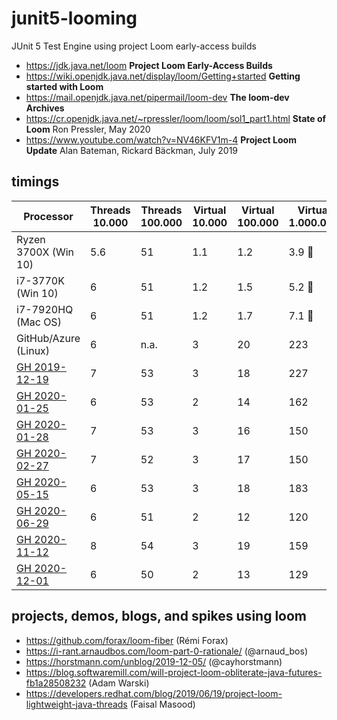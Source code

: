 # junit5-looming
JUnit 5 Test Engine using project Loom early-access builds

- https://jdk.java.net/loom **Project Loom Early-Access Builds**
- https://wiki.openjdk.java.net/display/loom/Getting+started **Getting started with Loom**
- https://mail.openjdk.java.net/pipermail/loom-dev **The loom-dev Archives**
- https://cr.openjdk.java.net/~rpressler/loom/loom/sol1_part1.html **State of Loom** Ron Pressler, May 2020
- https://www.youtube.com/watch?v=NV46KFV1m-4 **Project Loom Update** Alan Bateman, Rickard Bäckman, July 2019

## timings

| Processor              | Threads 10.000 | Threads 100.000 | Virtual 10.000 | Virtual 100.000 | Virtual 1.000.000|
|----------------------- |----------------|-----------------|----------------|---------------- |------------------|
| Ryzen 3700X (Win 10)   | 5.6            | 51              | 1.1            | 1.2             | 3.9 :rocket:     |
| i7-3770K (Win 10)      | 6              | 51              | 1.2            | 1.5             | 5.2 :rocket:     |
| i7-7920HQ (Mac OS)     | 6              | 51              | 1.2            | 1.7             | 7.1 :rocket:     |
| GitHub/Azure (Linux)   | 6              | n.a.            | 3              | 20              | 223              |
| [GH 2019-12-19]        | 7              | 53              | 3              | 18              | 227              |
| [GH 2020-01-25]        | 6              | 53              | 2              | 14              | 162              |
| [GH 2020-01-28]        | 7              | 53              | 3              | 16              | 150              |
| [GH 2020-02-27]        | 7              | 52              | 3              | 17              | 150              |
| [GH 2020-05-15]        | 6              | 53              | 3              | 18              | 183              |
| [GH 2020-06-29]        | 6              | 51              | 2              | 12              | 120              |
| [GH 2020-11-12]        | 8              | 54              | 3              | 19              | 159              |
| [GH 2020-12-01]        | 6              | 50              | 2              | 13              | 129              |

## projects, demos, blogs, and spikes using loom

- https://github.com/forax/loom-fiber (Rémi Forax)
- https://i-rant.arnaudbos.com/loom-part-0-rationale/ (@arnaud_bos)
- https://horstmann.com/unblog/2019-12-05/ (@cayhorstmann)
- https://blog.softwaremill.com/will-project-loom-obliterate-java-futures-fb1a28508232 (Adam Warski)
- https://developers.redhat.com/blog/2019/06/19/project-loom-lightweight-java-threads (Faisal Masood)


[GH 2019-12-19]: https://github.com/sormuras/junit5-looming/runs/356277420
[GH 2020-01-25]: https://github.com/sormuras/junit5-looming/runs/408878572
[GH 2020-01-28]: https://github.com/sormuras/junit5-looming/runs/412758929
[GH 2020-02-27]: https://github.com/sormuras/junit5-looming/runs/471973940
[GH 2020-05-15]: https://github.com/sormuras/junit5-looming/runs/678623328
[GH 2020-06-29]: https://github.com/sormuras/junit5-looming/runs/818706426
[GH 2020-11-12]: https://github.com/sormuras/junit5-looming/runs/1389153831
[GH 2020-12-01]: https://github.com/sormuras/junit5-looming/runs/1479126987

